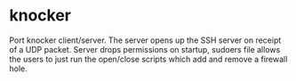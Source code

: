 knocker
=======

Port knocker client/server.
The server opens up the SSH server on receipt of a UDP packet.
Server drops permissions on startup, sudoers file allows the
users to just run the open/close scripts which add and remove
a firewall hole.
